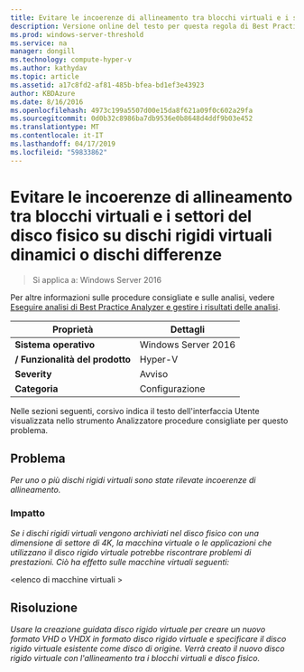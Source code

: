 ```yaml
---
title: Evitare le incoerenze di allineamento tra blocchi virtuali e i settori del disco fisico su dischi rigidi virtuali dinamici o dischi differenze
description: Versione online del testo per questa regola di Best Practices Analyzer.
ms.prod: windows-server-threshold
ms.service: na
manager: dongill
ms.technology: compute-hyper-v
ms.author: kathydav
ms.topic: article
ms.assetid: a17c8fd2-af81-485b-bfea-bd1ef3e43923
author: KBDAzure
ms.date: 8/16/2016
ms.openlocfilehash: 4973c199a5507d00e15da8f621a09f0c602a29fa
ms.sourcegitcommit: 0d0b32c8986ba7db9536e0b8648d4ddf9b03e452
ms.translationtype: MT
ms.contentlocale: it-IT
ms.lasthandoff: 04/17/2019
ms.locfileid: "59833862"
---
```

# <a name="avoid-alignment-inconsistencies-between-virtual-blocks-and-physical-disk-sectors-on-dynamic-virtual-hard-disks-or-differencing-disks"></a>Evitare le incoerenze di allineamento tra blocchi virtuali e i settori del disco fisico su dischi rigidi virtuali dinamici o dischi differenze

>Si applica a: Windows Server 2016

Per altre informazioni sulle procedure consigliate e sulle analisi, vedere [Eseguire analisi di Best Practice Analyzer e gestire i risultati delle analisi](https://go.microsoft.com/fwlink/p/?LinkID=223177).  
  
|Proprietà|Dettagli|  
|-|-|  
|**Sistema operativo**|Windows Server 2016|  
|**/ Funzionalità del prodotto**|Hyper-V|  
|**Severity**|Avviso|  
|**Categoria**|Configurazione|  
  
Nelle sezioni seguenti, corsivo indica il testo dell'interfaccia Utente visualizzata nello strumento Analizzatore procedure consigliate per questo problema.  
  
## <a name="issue"></a>Problema  
*Per uno o più dischi rigidi virtuali sono state rilevate incoerenze di allineamento.*  
  
### <a name="impact"></a>Impatto  
*Se i dischi rigidi virtuali vengono archiviati nel disco fisico con una dimensione di settore di 4K, la macchina virtuale o le applicazioni che utilizzano il disco rigido virtuale potrebbe riscontrare problemi di prestazioni. Ciò ha effetto sulle macchine virtuali seguenti:*  
  
\<elenco di macchine virtuali >  
  
## <a name="resolution"></a>Risoluzione  
*Usare la creazione guidata disco rigido virtuale per creare un nuovo formato VHD o VHDX in formato disco rigido virtuale e specificare il disco rigido virtuale esistente come disco di origine. Verrà creato il nuovo disco rigido virtuale con l'allineamento tra i blocchi virtuali e disco fisico.*  
  


